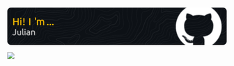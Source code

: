 ![Header](./github-header-image.png)
 <p align="left">
  <a href="https://www.linkedin.com/in/jbetancur/">
    <img src="https://skillicons.dev/icons?i=linkedin" />
  </a>
</p>

